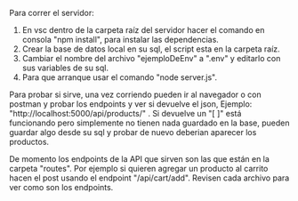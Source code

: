 Para correr el servidor:
1) En vsc dentro de la carpeta raíz del servidor hacer el comando en consola "npm install", para instalar las dependencias.
2) Crear la base de datos local en su sql, el script esta en la carpeta raíz.
3) Cambiar el nombre del archivo "ejemploDeEnv" a ".env" y editarlo con sus variables de su sql.
4) Para que arranque usar el comando "node server.js".

Para probar si sirve, una vez corriendo pueden ir al navegador o con postman y probar los endpoints y ver si devuelve el json, 
Ejemplo: "http://localhost:5000/api/products/" . Si devuelve un "[ ]" está funcionando pero simplemente no tienen nada guardado en la base,
pueden guardar algo desde su sql y probar de nuevo deberian aparecer los productos.

De momento los endpoints de la API que sirven son las que están en la carpeta "routes". Por ejemplo si quieren agregar un producto al carrito hacen el post
usando el endpoint "/api/cart/add". Revisen cada archivo para ver como son los endpoints.

